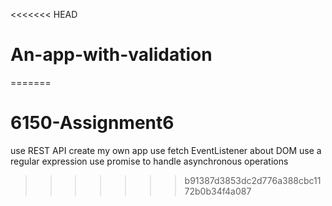 <<<<<<< HEAD
# An-app-with-validation
=======
# 6150-Assignment6
use REST API create my own app
use fetch
EventListener about DOM
use a regular expression
use promise to handle asynchronous operations
>>>>>>> b91387d3853dc2d776a388cbc1172b0b34f4a087
